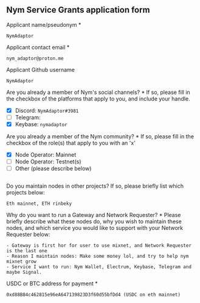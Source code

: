 Nym Service Grants application form 
------------------------------------

Applicant name/pseudonym *
```
NymAdaptor
```

Applicant contact email *
```
nym_adaptor@proton.me
```

Applicant Github username
```
NymAdaptor
```

Are you already a member of Nym's social channels? * 
If so, please fill in the checkbox of the platforms that apply to you, and include your handle. 
- [x] Discord: `NymAdaptor#3981`
- [ ] Telegram: 
- [x] Keybase: `nymadaptor`

Are you already a member of the Nym community? * 
If so, please fill in the checkbox of the role(s) that apply to you with an 'x' 
- [x] Node Operator: Mainnet 
- [ ] Node Operator: Testnet(s)
- [ ] Other (please describe below)
```
```

Do you maintain nodes in other projects? 
If so, please briefly list which projects below: 
```
Eth mainnet, ETH rinbeky 
```

Why do you want to run a Gateway and Network Requester? * 
Please briefly describe what these nodes do, why you wish to maintain these nodes, and which service you would like to support with your Network Requester below: 
```
- Gateway is first hor for user to use mixnet, and Network Requester is the last one
- Reason I maintain nodes: Make some money lol, and try to help nym mixnet grow
- Service I want to run: Nym Wallet, Electrum, Keybase, Telegram and maybe Signal.
```

USDC or BTC address for payment * 
```
0xd88B84c462815e96eA647139823D3f60d55bfDd4 (USDC on eth mainnet)
```
